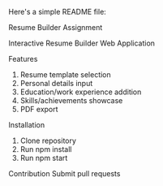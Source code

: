 Here's a simple README file:

Resume Builder Assignment

Interactive Resume Builder Web Application

Features

1. Resume template selection
2. Personal details input
3. Education/work experience addition
4. Skills/achievements showcase
5. PDF export

Installation

1. Clone repository
2. Run npm install
3. Run npm start

Contribution
Submit pull requests
